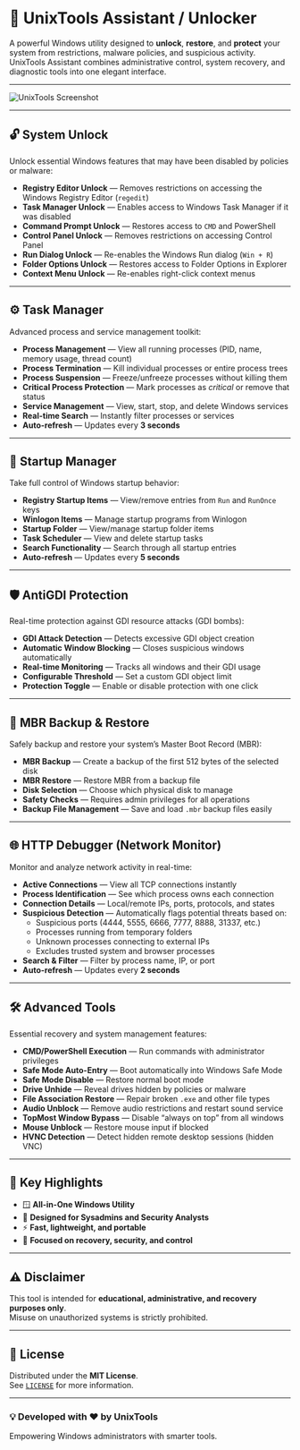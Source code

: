 # 🧰 UnixTools Assistant / Unlocker

A powerful Windows utility designed to **unlock**, **restore**, and **protect** your system from restrictions, malware policies, and suspicious activity.  
UnixTools Assistant combines administrative control, system recovery, and diagnostic tools into one elegant interface.

---

![UnixTools Screenshot]([https://github.com/klimori/UnixTools/blob/main/Screenshot_v1.1.0.png?raw=true])

---

## 🔓 System Unlock

Unlock essential Windows features that may have been disabled by policies or malware:

- **Registry Editor Unlock** — Removes restrictions on accessing the Windows Registry Editor (`regedit`)
- **Task Manager Unlock** — Enables access to Windows Task Manager if it was disabled
- **Command Prompt Unlock** — Restores access to `CMD` and PowerShell
- **Control Panel Unlock** — Removes restrictions on accessing Control Panel
- **Run Dialog Unlock** — Re-enables the Windows Run dialog (`Win + R`)
- **Folder Options Unlock** — Restores access to Folder Options in Explorer
- **Context Menu Unlock** — Re-enables right-click context menus

---

## ⚙️ Task Manager

Advanced process and service management toolkit:

- **Process Management** — View all running processes (PID, name, memory usage, thread count)
- **Process Termination** — Kill individual processes or entire process trees
- **Process Suspension** — Freeze/unfreeze processes without killing them
- **Critical Process Protection** — Mark processes as *critical* or remove that status
- **Service Management** — View, start, stop, and delete Windows services
- **Real-time Search** — Instantly filter processes or services
- **Auto-refresh** — Updates every **3 seconds**

---

## 🚀 Startup Manager

Take full control of Windows startup behavior:

- **Registry Startup Items** — View/remove entries from `Run` and `RunOnce` keys
- **Winlogon Items** — Manage startup programs from Winlogon
- **Startup Folder** — View/manage startup folder items
- **Task Scheduler** — View and delete startup tasks
- **Search Functionality** — Search through all startup entries
- **Auto-refresh** — Updates every **5 seconds**

---

## 🛡 AntiGDI Protection

Real-time protection against GDI resource attacks (GDI bombs):

- **GDI Attack Detection** — Detects excessive GDI object creation
- **Automatic Window Blocking** — Closes suspicious windows automatically
- **Real-time Monitoring** — Tracks all windows and their GDI usage
- **Configurable Threshold** — Set a custom GDI object limit
- **Protection Toggle** — Enable or disable protection with one click

---

## 💾 MBR Backup & Restore

Safely backup and restore your system’s Master Boot Record (MBR):

- **MBR Backup** — Create a backup of the first 512 bytes of the selected disk  
- **MBR Restore** — Restore MBR from a backup file  
- **Disk Selection** — Choose which physical disk to manage  
- **Safety Checks** — Requires admin privileges for all operations  
- **Backup File Management** — Save and load `.mbr` backup files easily

---

## 🌐 HTTP Debugger (Network Monitor)

Monitor and analyze network activity in real-time:

- **Active Connections** — View all TCP connections instantly  
- **Process Identification** — See which process owns each connection  
- **Connection Details** — Local/remote IPs, ports, protocols, and states  
- **Suspicious Detection** — Automatically flags potential threats based on:
  - Suspicious ports (4444, 5555, 6666, 7777, 8888, 31337, etc.)
  - Processes running from temporary folders
  - Unknown processes connecting to external IPs
  - Excludes trusted system and browser processes  
- **Search & Filter** — Filter by process name, IP, or port  
- **Auto-refresh** — Updates every **2 seconds**

---

## 🛠 Advanced Tools

Essential recovery and system management features:

- **CMD/PowerShell Execution** — Run commands with administrator privileges  
- **Safe Mode Auto-Entry** — Boot automatically into Windows Safe Mode  
- **Safe Mode Disable** — Restore normal boot mode  
- **Drive Unhide** — Reveal drives hidden by policies or malware  
- **File Association Restore** — Repair broken `.exe` and other file types  
- **Audio Unblock** — Remove audio restrictions and restart sound service  
- **TopMost Window Bypass** — Disable “always on top” from all windows  
- **Mouse Unblock** — Restore mouse input if blocked  
- **HVNC Detection** — Detect hidden remote desktop sessions (hidden VNC)

---

## 🧩 Key Highlights

- 🪟 **All-in-One Windows Utility**
- 🧰 **Designed for Sysadmins and Security Analysts**
- ⚡ **Fast, lightweight, and portable**
- 🔐 **Focused on recovery, security, and control**

---

## ⚠️ Disclaimer

This tool is intended for **educational, administrative, and recovery purposes only**.  
Misuse on unauthorized systems is strictly prohibited.

---

## 📜 License

Distributed under the **MIT License**.  
See [`LICENSE`](./LICENSE) for more information.

---

### 💡 Developed with ❤️ by **UnixTools**
Empowering Windows administrators with smarter tools.
